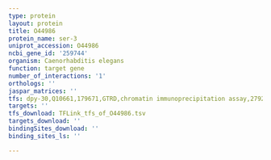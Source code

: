 ```yaml
---
type: protein
layout: protein
title: O44986
protein_name: ser-3
uniprot_accession: O44986
ncbi_gene_id: '259744'
organism: Caenorhabditis elegans
function: target gene
number_of_interactions: '1'
orthologs: ''
jaspar_matrices: ''
tfs: dpy-30,Q10661,179671,GTRD,chromatin immunoprecipitation assay,27924024%5Buid%5D,No
targets: ''
tfs_download: TFLink_tfs_of_O44986.tsv
targets_download: ''
bindingSites_download: ''
binding_sites_ls: ''

---
```

